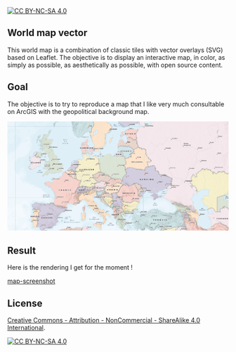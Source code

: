 [![CC BY-NC-SA 4.0][license-shield]][license-url]

## World map vector

This world map is a combination of classic tiles with vector overlays (SVG) based on Leaflet.
The objective is to display an interactive map, in color, as simply as possible, as aesthetically as possible, with open source content.

## Goal

The objective is to try to reproduce a map that I like very much consultable on ArcGIS with the geopolitical background map.

[![ArcGIS map][arcgis-screenshot]](https://www.arcgis.com/apps/mapviewer/)

## Result

Here is the rendering I get for the moment !

[map-screenshot]

## License

[Creative Commons - Attribution - NonCommercial - ShareAlike 4.0 International][license-url].

[![CC BY-NC-SA 4.0][license-image]][license-url]

[license-url]: https://creativecommons.org/licenses/by-nc-sa/4.0/
[license-image]: https://licensebuttons.net/l/by-nc-sa/4.0/88x31.png
[license-shield]: https://img.shields.io/badge/License-CC%20BY--NC--SA%204.0-lightgrey.svg?style=for-the-badge
[arcgis-screenshot]: map-arcgis.png
[map-screenshot]: map.png